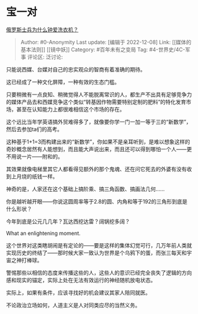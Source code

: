 # 宝一对
[俄罗斯士兵为什么钟爱洗衣机？](https://www.zhihu.com/question/569000157/answer/2792148448)

> Author: #0-Anonymity
> Last update: [编辑于 2022-12-08]
> Link: [[媒体的基本法则]] [[镜中妖]]
> Category: #百年未有之变局
> Tag: #4-世界史/4C-军事
> 评论区:
> 泛讨论:

只能说西媒、台媒对自己的忠实观众的智商有着准确的期待。

这已经成了一种文化屏障，一种有效的生态门槛。

只要稍微有一点良知、稍微觉得人不能脱离常识的人，都生产不出具有足够竞争力的媒体产品去和西媒竞争这个类似“转基因作物需要特别定制的肥料”的特化发育市场，甚至在认知能力上都很难相信这个市场的存在。

这个远比当年学英语搞外贸难得多了，就像要你学一门一加一等于三的“新数学”，然后去参加ta们的高考。

这种基于1+1=3而构建出来的“新数学”，你如果不是亲耳听到，是难以想象这样的奇妙概念居然有人能想到，而且能大声说出来，而且还可以得到哪怕一个人——更不用说一片——附和的。

其效果就像电梯里其它人都看得见额外的那个鬼魂、还在问它死去的外婆有没有收到上月烧的纸钱一样。

神奇的是，人家还在这个基础上搞阶乘、搞三角函数、搞画法几何……

你是越听越开眼——你说这圆周率等于2.8的圆、内角和等于192的三角形到底是什么形状？

今年到底是公元几几年？瓦达西挖达雷？阔锅挖多阔？

What an enlightening moment.

这个世界对这类瞎胡闹是有定论的——要是这样的集体幻觉可行，几万年前人类就实现历史的终结了——那时候大家一致认为世界是个乌鸦下的蛋，而张三每天和宇宙之神打棒球。

警惕那些以相信的态度来传播这些的人，这些人的意识已经完全丧失了逻辑的方向感和现实的锚定，实际上处在无法有效运行的神经随机放电状态。

实际上，如果有条件，应该寻找好的机会建议其家人陪同就医。

不论政治立场如何，人道主义是人对同类应尽的当然义务。
